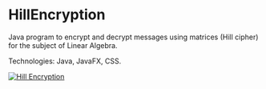 # HillEncryption
Java program to encrypt and decrypt messages using matrices (Hill cipher) for the subject of Linear Algebra.

Technologies: Java, JavaFX, CSS. 

[![Hill Encryption](https://youtu.be/vwu3a99CnC0)](https://youtu.be/vwu3a99CnC0)

